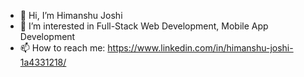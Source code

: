 - 👋 Hi, I’m Himanshu Joshi
- 👀 I’m interested in Full-Stack Web Development, Mobile App Development
- 📫 How to reach me: https://www.linkedin.com/in/himanshu-joshi-1a4331218/

<!---
ItsHyde-dev/ItsHyde-dev is a ✨ special ✨ repository because its `README.md` (this file) appears on your GitHub profile.
You can click the Preview link to take a look at your changes.
--->
